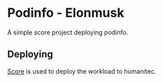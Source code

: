 # Podinfo - Elonmusk

A simple score project deploying podinfo.

## Deploying

[Score](https://score.dev/) is used to deploy the workload to humanitec.
